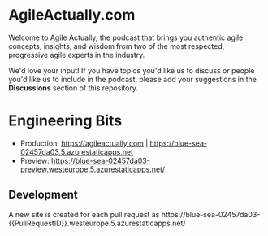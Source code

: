 # AgileActually.com

Welcome to Agile Actually, the podcast that brings you authentic agile concepts, insights, and wisdom from two of the most respected, progressive agile experts in the industry.

We'd love your input! If you have topics you'd like us to discuss or people you'd like us to include in the podcast, please add your suggestions in the **Discussions** section of this repository.

# Engineering Bits

- Production: https://agileactually.com | https://blue-sea-02457da03.5.azurestaticapps.net
- Preview: https://blue-sea-02457da03-preview.westeurope.5.azurestaticapps.net/

## Development

A new site is created for each pull request as https://blue-sea-02457da03-{{PullRequestID}}.westeurope.5.azurestaticapps.net/
